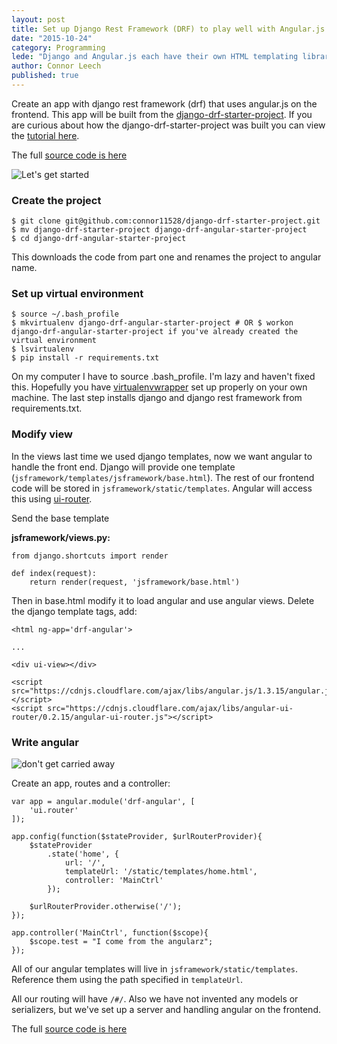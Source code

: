 ```yaml
---
layout: post
title: Set up Django Rest Framework (DRF) to play well with Angular.js templates
date: "2015-10-24"
category: Programming
lede: "Django and Angular.js each have their own HTML templating libraries and systems. This post harmonizes the two of them in order to build Javascript rich web applications powered by Django and Django Rest Framework (DRF)"
author: Connor Leech
published: true
---
```


Create an app with django rest framework (drf) that uses angular.js on the frontend. This app will be built from the [django-drf-starter-project](https://github.com/connor11528/django-drf-starter-project). If you are curious about how the django-drf-starter-project was built you can view the [tutorial here](https://coderwall.com/p/ympo6g/create-a-starter-template-for-working-with-django-rest-framework?p=1&q=).

The full [source code is here](https://github.com/connor11528/django-drf-angular-starter-project)

![Let's get started](http://media.giphy.com/media/mxDZecDOOsWCA/giphy.gif)


### Create the project
```
$ git clone git@github.com:connor11528/django-drf-starter-project.git
$ mv django-drf-starter-project django-drf-angular-starter-project
$ cd django-drf-angular-starter-project
```

This downloads the code from part one and renames the project to angular name.

### Set up virtual environment

```
$ source ~/.bash_profile
$ mkvirtualenv django-drf-angular-starter-project # OR $ workon django-drf-angular-starter-project if you've already created the virtual environment
$ lsvirtualenv
$ pip install -r requirements.txt
```

On my computer I have to source .bash_profile. I'm lazy and haven't fixed this. Hopefully you have [virtualenvwrapper](https://virtualenvwrapper.readthedocs.org/en/latest/) set up properly on your own machine. The last step installs django and django rest framework from requirements.txt.


### Modify view

In the views last time we used django templates, now we want angular to handle the front end. Django will provide one template (`jsframework/templates/jsframework/base.html`). The rest of our frontend code will be stored in `jsframework/static/templates`. Angular will access this using [ui-router](https://github.com/angular-ui/ui-router).

Send the base template 

**jsframework/views.py:**
```
from django.shortcuts import render

def index(request):
    return render(request, 'jsframework/base.html')
```

Then in base.html modify it to load angular and use angular views. Delete the django template tags, add:

```
<html ng-app='drf-angular'>

...

<div ui-view></div>

<script src="https://cdnjs.cloudflare.com/ajax/libs/angular.js/1.3.15/angular.js"></script>
<script src="https://cdnjs.cloudflare.com/ajax/libs/angular-ui-router/0.2.15/angular-ui-router.js"></script>
```

### Write angular
![don't get carried away](http://cdn.meme.am/instances/500x/62550074.jpg)

Create an app, routes and a controller:

```
var app = angular.module('drf-angular', [
	'ui.router'
]);

app.config(function($stateProvider, $urlRouterProvider){
	$stateProvider
		.state('home', {
			url: '/',
			templateUrl: '/static/templates/home.html',
			controller: 'MainCtrl'
		});

	$urlRouterProvider.otherwise('/');
});

app.controller('MainCtrl', function($scope){
	$scope.test = "I come from the angularz";
});
```

All of our angular templates will live in `jsframework/static/templates`. Reference them using the path specified in `templateUrl`.

All our routing will have `/#/`. Also we have not invented any models or serializers, but we've set up a server and handling angular on the frontend.

The full [source code is here](https://github.com/connor11528/django-drf-angular-starter-project)
